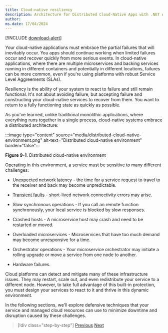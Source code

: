 ```yaml
---
title: Cloud-native resiliency
description: Architecture for Distributed Cloud-Native Apps with .NET Aspire & Containers | Cloud-native resiliency
author: 
ms.date: 17/04/2024
---
```


[!INCLUDE [download-alert](../includes/download-alert.md)]

Your cloud-native applications must embrace the partial failures that will inevitably occur. You apps should continue working when limited failures occur and recover quickly from more serious events. In cloud-native applications, where there are multiple microservices and backing services running in different containers and potentially in different locations, failures can be more common, even if you're using platforms with robust Service Level Aggreements (SLAs).

Resiliency is the ability of your system to react to failure and still remain functional. It's not about avoiding failure, but accepting failure and constructing your cloud-native services to recover from them. You want to return to a fully functioning state as quickly as possible.

As you've learned, unlike traditional monolithic applications, where everything runs together in a single process, cloud-native systems embrace a distributed architecture:

:::image type="content" source="media/distributed-cloud-native-environment.png" alt-text="Distributed cloud-native environment" border="false":::

**Figure 9-1**. Distributed cloud-native environment

Operating in this environment, a service must be sensitive to many different challenges:

- Unexpected network latency - the time for a service request to travel to the receiver and back may become unpredictable.

- [Transient faults](/azure/architecture/best-practices/transient-faults) - short-lived network connectivity errors may arise.

- Slow synchronous operations - If you call an remote function synchronously, your local service is blocked by slow responses.

- Crashed hosts - A microservice host may crash and need to be restarted or moved.

- Overloaded microservices - Microservices that have too much demand may become unresponsive for a time.

- Orchestrator operations - Your microservice orchestrator may initiate a rolling upgrade or move a service from one node to another.

- Hardware failures.

Cloud platforms can detect and mitigate many of these infrastructure issues. They may restart, scale out, and even redistribute your service to a different node.  However, to take full advantage of this built-in protection, you must design your services to react to it and thrive in this dynamic environment.

In the following sections, we'll explore defensive techniques that your service and managed cloud resources can use to minimize downtime and disruption caused by these challenges.

>[!div class="step-by-step"]
>[Previous](..TODO..)
>[Next](application-resiliency-patterns.md)

